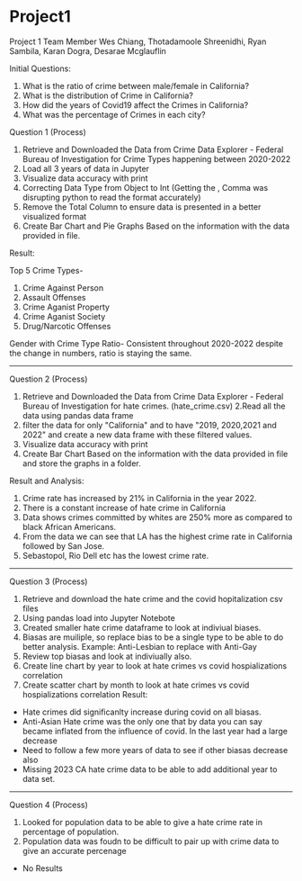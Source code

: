 # Project1
Project 1 
Team Member Wes Chiang, Thotadamoole Shreenidhi, Ryan Sambila, Karan Dogra, Desarae Mcglauflin

Initial Questions:

1. What is the ratio of crime between male/female in California?
2. What is the distribution of Crime in California?
3. How did the years of Covid19 affect the Crimes in California?
4. What was the percentage of Crimes in each city?



Question 1 (Process)
1. Retrieve and Downloaded the Data from Crime Data Explorer - Federal Bureau of Investigation for Crime Types happening between 2020-2022
2. Load all 3 years of data in Jupyter
3. Visualize data accuracy with print
4. Correcting Data Type from Object to Int (Getting the , Comma was disrupting python to read the format accurately)
5. Remove the Total Column to ensure data is presented in a better visualized format
6. Create Bar Chart and Pie Graphs Based on the information with the data provided in file.


Result:


Top 5 Crime Types-
1. Crime Against Person
2. Assault Offenses
3. Crime Aganist Property
4. Crime Aganist Society
5. Drug/Narcotic Offenses


Gender with Crime Type Ratio-
Consistent throughout 2020-2022 despite the change in numbers, ratio is staying the same.
_______________________________________________________________
Question 2 (Process)
1. Retrieve and Downloaded the Data from Crime Data Explorer - Federal Bureau of Investigation for hate crimes. (hate_crime.csv)
2.Read all the data using pandas data frame
3. filter the data for only "California" and to have "2019, 2020,2021 and 2022" and create a new data frame with these filtered values.
4. Visualize data accuracy with print  
5. Create Bar Chart Based on the information with the data provided in file and store the graphs in a folder.


Result and Analysis:
1. Crime rate has increased by 21% in California in the year 2022.
2. There is a constant increase of hate crime in California
3. Data shows crimes committed by whites are 250% more as compared to black African Americans.
4. From the data we can see that LA has the highest crime rate in California followed by San Jose.
5. Sebastopol, Rio Dell etc has the lowest crime rate.

_______________________________________________________________
Question 3 (Process)
1. Retrieve and download the hate crime and the covid hopitalization csv files
2. Using pandas load into Jupyter Notebote
3. Created smaller hate crime dataframe to look at indiviual biases.
4. Biasas are muiliple, so replace bias to be a single type  to be able to do better analysis.  Example: Anti-Lesbian to replace with Anti-Gay
5. Review top biasas and look at indiviually also.
6. Create line chart by year to look at hate crimes vs covid hospializations correlation
7. Create scatter chart by month to look at hate crimes vs covid hospializations correlation
Result:
- Hate crimes did significanlty increase during covid on all biasas.
- Anti-Asian Hate crime was the only one that by data you can say became inflated from the influence of covid.  In the last year had a large decrease
- Need to follow a few more years of data to see if other biasas decrease also
- Missing 2023 CA hate crime data to be able to add additional year to data set.  
_______________________________________________________________
Question 4 (Process)
1. Looked for population data to be able to give a hate crime rate in percentage of population.
2. Population data was foudn to be difficult to pair up with crime data to give an accurate percenage

- No Results
